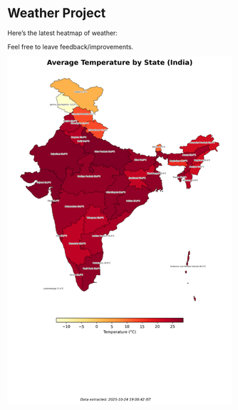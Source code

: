 # Weather Project

Here’s the latest heatmap of weather:

Feel free to leave feedback/improvements.

![India Heatmap](docs/assets/india_heatmap.png?v=FB7F84)
